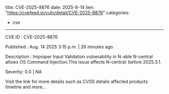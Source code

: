  
title: CVE-2025-8876
date: 2025-8-14
lien: "https://cvefeed.io/vuln/detail/CVE-2025-8876"
categories:
  - cve
---

CVE ID : CVE-2025-8876

Published :  Aug. 14
2025
3:15 p.m. | 26 minutes ago

Description : Improper Input Validation vulnerability in N-able N-central allows OS Command Injection.This issue affects N-central: before 2025.3.1.

Severity: 0.0 | NA

Visit the link for more details
such as CVSS details
affected products
timeline
and more...
